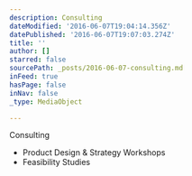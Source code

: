 ```yaml
---
description: Consulting
dateModified: '2016-06-07T19:04:14.356Z'
datePublished: '2016-06-07T19:07:03.274Z'
title: ''
author: []
starred: false
sourcePath: _posts/2016-06-07-consulting.md
inFeed: true
hasPage: false
inNav: false
_type: MediaObject

---
```

Consulting

* Product Design & Strategy Workshops
* Feasibility Studies